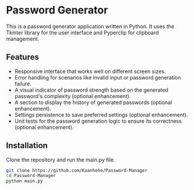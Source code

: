# Password Generator

This is a password generator application written in Python. It uses the Tkinter library for the user interface and Pyperclip for clipboard management.

## Features

- Responsive interface that works well on different screen sizes.
- Error handling for scenarios like invalid input or password generation failure.
- A visual indicator of password strength based on the generated password's complexity (optional enhancement).
- A section to display the history of generated passwords (optional enhancement).
- Settings persistence to save preferred settings (optional enhancement).
- Unit tests for the password generation logic to ensure its correctness (optional enhancement).

## Installation

Clone the repository and run the main.py file.

```bash
git clone https://github.com/Kaanhehe/Password-Manager
cd Password-Manager
python main.py
